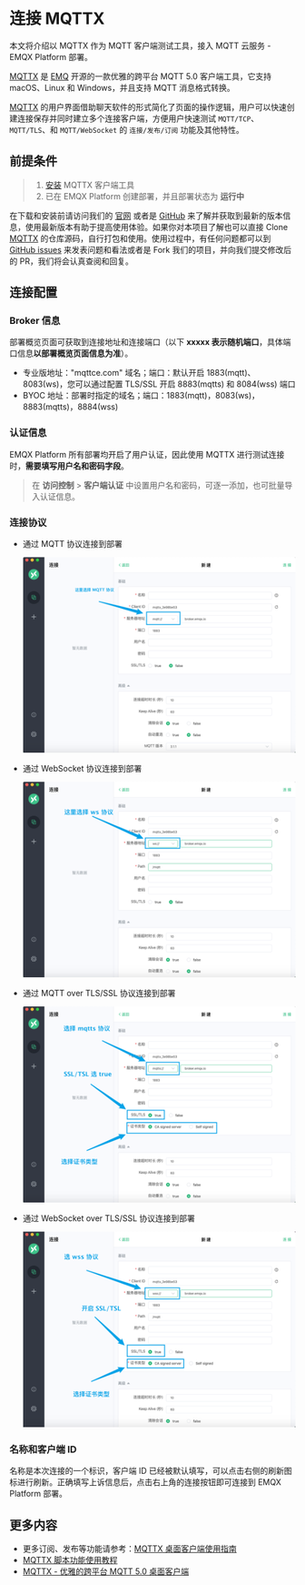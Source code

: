 # 连接 MQTTX

本文将介绍以 MQTTX 作为 MQTT 客户端测试工具，接入 MQTT 云服务 - EMQX Platform 部署。

[MQTTX](https://mqttx.app/zh) 是 [EMQ](https://emqx.com/zh) 开源的一款优雅的跨平台 MQTT 5.0 客户端工具，它支持 macOS、Linux 和 Windows，并且支持 MQTT 消息格式转换。

[MQTTX](https://mqttx.app/zh) 的用户界面借助聊天软件的形式简化了页面的操作逻辑，用户可以快速创建连接保存并同时建立多个连接客户端，方便用户快速测试 `MQTT/TCP`、`MQTT/TLS`、和 `MQTT/WebSocket` 的 `连接/发布/订阅` 功能及其他特性。

## 前提条件

> 1. [安装](https://www.emqx.com/zh/downloads/MQTTX) MQTTX 客户端工具
> 2. 已在 EMQX Platform 创建部署，并且部署状态为 **运行中**

在下载和安装前请访问我们的 [官网](https://mqttx.app/zh) 或者是 [GitHub](https://github.com/emqx/MQTTX) 来了解并获取到最新的版本信息，使用最新版本有助于提高使用体验。如果你对本项目了解也可以直接 Clone [MQTTX](https://github.com/emqx/MQTTX) 的仓库源码，自行打包和使用。使用过程中，有任何问题都可以到 [GitHub issues](https://github.com/emqx/MQTTX/issues) 来发表问题和看法或者是 Fork 我们的项目，并向我们提交修改后的 PR，我们将会认真查阅和回复。

## 连接配置

### Broker 信息

部署概览页面可获取到连接地址和连接端口（以下 **xxxxx 表示随机端口**，具体端口信息**以部署概览页面信息为准**）。

- 专业版地址："mqttce.com" 域名；端口：默认开启 1883(mqtt)、8083(ws)，您可以通过配置 TLS/SSL 开启 8883(mqtts) 和 8084(wss) 端口
- BYOC 地址：部署时指定的域名；端口：1883(mqtt)，8083(ws)，8883(mqtts)，8884(wss)

### 认证信息

EMQX Platform 所有部署均开启了用户认证，因此使用 MQTTX 进行测试连接时，**需要填写用户名和密码字段**。

> 在 **访问控制** > **客户端认证** 中设置用户名和密码，可逐一添加，也可批量导入认证信息。

### 连接协议

- 通过 MQTT 协议连接到部署

  ![MQTTX 使用 MQTT 协议](./_assets/mqttx_mqtt.png)

- 通过 WebSocket 协议连接到部署

  ![MQTTX 使用 WS 协议](./_assets/mqttx_ws.png)

- 通过 MQTT over TLS/SSL 协议连接到部署

  ![MQTTX 使用 MQTTS 协议](./_assets/mqttx_mqtts.png)

- 通过 WebSocket over TLS/SSL 协议连接到部署

  ![MQTTX 使用 WSS 协议](./_assets/mqttx_wss.png)

### 名称和客户端 ID

名称是本次连接的一个标识，客户端 ID 已经被默认填写，可以点击右侧的刷新图标进行刷新。正确填写上诉信息后，点击右上角的连接按钮即可连接到 EMQX Platform 部署。

## 更多内容

- 更多订阅、发布等功能请参考：[MQTTX 桌面客户端使用指南](https://www.emqx.com/zh/blog/mqtt-x-guideline)
- [MQTTX 脚本功能使用教程](https://www.emqx.com/zh/blog/mqttx-script-function-tutorial)
- [MQTTX - 优雅的跨平台 MQTT 5.0 桌面客户端](https://www.emqx.com/zh/blog/mqtt-x-elegant-cross-platform-mqtt5.0-desktop-client)

